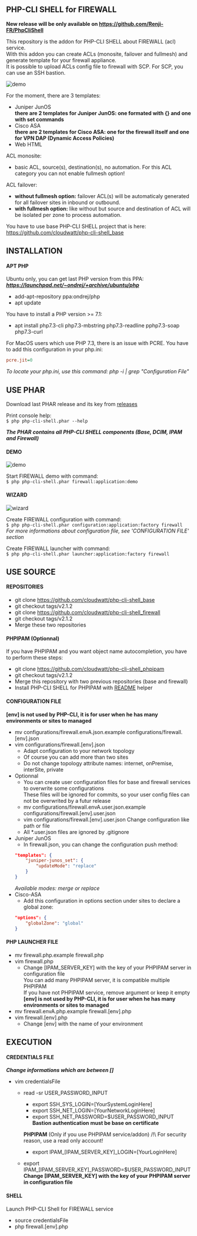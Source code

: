 PHP-CLI SHELL for FIREWALL
-------------------

__New release will be only available on https://github.com/Renji-FR/PhpCliShell__

This repository is the addon for PHP-CLI SHELL about FIREWALL (acl) service.<br />
With this addon you can create ACLs (monosite, failover and fullmesh) and generate template for your firewall appliance.<br />
It is possible to upload ACLs config file to firewall with SCP. For SCP, you can use an SSH bastion.

![demo](documentation/readme/demo.gif)

For the moment, there are 3 templates:
* Juniper JunOS<br />
  __there are 2 templates for Juniper JunOS: one formated with {} and one with set commands__
* Cisco ASA<br />
  __there are 2 templates for Cisco ASA: one for the firewall itself and one for VPN DAP (Dynamic Access Policies)__
* Web HTML

ACL monosite:
* basic ACL, source(s), destination(s), no automation. For this ACL category you can not enable fullmesh option!

ACL failover:
* __without fullmesh option:__ failover ACL(s) will be automaticaly generated for all failover sites in inbound or outbound.
* __with fullmesh option:__ like without but source and destination of ACL will be isolated per zone to process automation.

You have to use base PHP-CLI SHELL project that is here: https://github.com/cloudwatt/php-cli-shell_base


INSTALLATION
-------------------

#### APT PHP
Ubuntu only, you can get last PHP version from this PPA:<br />
__*https://launchpad.net/~ondrej/+archive/ubuntu/php*__
* add-apt-repository ppa:ondrej/php
* apt update

You have to install a PHP version >= 7.1:
* apt install php7.3-cli php7.3-mbstring php7.3-readline pphp7.3-soap php7.3-curl

For MacOS users which use PHP 7.3, there is an issue with PCRE.
You have to add this configuration in your php.ini:
```ini
pcre.jit=0
```
*To locate your php.ini, use this command: php -i | grep "Configuration File"*


## USE PHAR

Download last PHAR release and its key from [releases](https://github.com/cloudwatt/php-cli-shell_firewall/releases)

Print console help:<br />
`$ php php-cli-shell.phar --help`

__*The PHAR contains all PHP-CLI SHELL components (Base, DCIM, IPAM and Firewall)*__

#### DEMO

![demo](documentation/readme/demo.gif)

Start FIREWALL demo with command:<br />
`$ php php-cli-shell.phar firewall:application:demo`

#### WIZARD

![wizard](documentation/readme/wizard.gif)

Create FIREWALL configuration with command:<br />
`$ php php-cli-shell.phar configuration:application:factory firewall`<br />
*For more informations about configuration file, see 'CONFIGURATION FILE' section*

Create FIREWALL launcher with command:<br />
`$ php php-cli-shell.phar launcher:application:factory firewall`


## USE SOURCE

#### REPOSITORIES
* git clone https://github.com/cloudwatt/php-cli-shell_base
* git checkout tags/v2.1.2
* git clone https://github.com/cloudwatt/php-cli-shell_firewall
* git checkout tags/v2.1.2
* Merge these two repositories

#### PHPIPAM (Optionnal)
If you have PHPIPAM and you want object name autocompletion, you have to perform these steps:
* git clone https://github.com/cloudwatt/php-cli-shell_phpipam
* git checkout tags/v2.1.2
* Merge this repository with two previous repositories (base and firewall)
* Install PHP-CLI SHELL for PHPIPAM with [README](https://github.com/cloudwatt/php-cli-shell_phpipam) helper

#### CONFIGURATION FILE
__[env] is not used by PHP-CLI, it is for user when he has many environments or sites to managed__
* mv configurations/firewall.envA.json.example configurations/firewall.[env].json
* vim configurations/firewall.[env].json
    * Adapt configuration to your network topology
    * Of course you can add more than two sites
    * Do not change topology attribute names: internet, onPremise, interSite, private
* Optionnal
    * You can create user configuration files for base and firewall services to overwrite some configurations<br />
      These files will be ignored for commits, so your user config files can not be overwrited by a futur release
    * mv configurations/firewall.envA.user.json.example configurations/firewall.[env].user.json
    * vim configurations/firewall.[env].user.json
      Change configuration like path or file
    * All \*.user.json files are ignored by .gitignore
* Juniper JunOS
    * In firewall.json, you can change the configuration push method:<br />
	```json
	"templates": {
		"juniper-junos_set": {
			"updateMode": "replace"
		}
	}
	```
    *Available modes: merge or replace*
* Cisco-ASA
    * Add this configuration in options section under sites to declare a global zone:<br />
	```json
	"options": {
		"globalZone": "global"
	}
	```

#### PHP LAUNCHER FILE
* mv firewall.php.example firewall.php
* vim firewall.php
    * Change [IPAM_SERVER_KEY] with the key of your PHPIPAM server in configuration file<br />
      You can add many PHPIPAM server, it is compatible multiple PHPIPAM<br />
      If you have not PHPIPAM service, remove argument or keep it empty<br />
__[env] is not used by PHP-CLI, it is for user when he has many environments or sites to managed__
* mv firewall.envA.php.example firewall.[env].php
* vim firewall.[env].php
    * Change [env] with the name of your environment


EXECUTION
-------------------

#### CREDENTIALS FILE
__*Change informations which are between []*__
* vim credentialsFile
    * read -sr USER_PASSWORD_INPUT
        * export SSH_SYS_LOGIN=[YourSystemLoginHere]
        * export SSH_NET_LOGIN=[YourNetworkLoginHere]
        * export SSH_NET_PASSWORD=$USER_PASSWORD_INPUT<br />
        __Bastion authentication must be base on certificate__

        __PHPIPAM__ (Only if you use PHPIPAM service/addon)
        /!\ For security reason, use a read only account!
        * export IPAM_[IPAM_SERVER_KEY]_LOGIN=[YourLoginHere]
    * export IPAM_[IPAM_SERVER_KEY]_PASSWORD=$USER_PASSWORD_INPUT<br />
        __Change [IPAM_SERVER_KEY] with the key of your PHPIPAM server in configuration file__

#### SHELL
Launch PHP-CLI Shell for FIREWALL service
* source credentialsFile
* php firewall.[env].php
